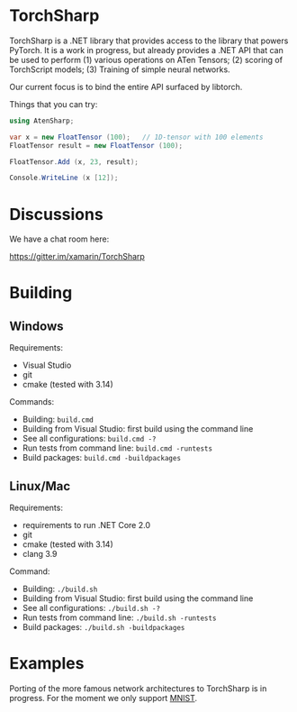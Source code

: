 TorchSharp
==========

TorchSharp is a .NET library that provides access to the library that powers
PyTorch.  It is a work in progress, but already provides a .NET API that can
be used to perform (1) various operations on ATen Tensors; (2) scoring of 
TorchScript models; (3) Training of simple neural networks.

Our current focus is to bind the entire API surfaced by libtorch.

Things that you can try:

```csharp
using AtenSharp;

var x = new FloatTensor (100);   // 1D-tensor with 100 elements
FloatTensor result = new FloatTensor (100);

FloatTensor.Add (x, 23, result);

Console.WriteLine (x [12]);
```

Discussions
===========

We have a chat room here:

https://gitter.im/xamarin/TorchSharp

Building
============


Windows
-----------------------------

Requirements:
- Visual Studio
- git
- cmake (tested with 3.14)

Commands:
- Building: `build.cmd`
- Building from Visual Studio: first build using the command line
- See all configurations: `build.cmd -?`
- Run tests from command line: `build.cmd -runtests`
- Build packages: `build.cmd -buildpackages`


Linux/Mac
-----------------------------
Requirements:
- requirements to run .NET Core 2.0
- git
- cmake (tested with 3.14)
- clang 3.9

Command:
- Building: `./build.sh`
- Building from Visual Studio: first build using the command line
- See all configurations: `./build.sh -?`
- Run tests from command line: `./build.sh -runtests`
- Build packages: `./build.sh -buildpackages`

Examples
===========
Porting of the more famous network architectures to TorchSharp is in progress. For the moment we only support [MNIST](https://github.com/interesaaat/TorchSharp/blob/master/Examples/MNIST.cs).
